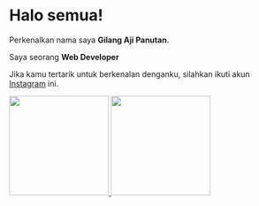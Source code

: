 # Halo semua!

Perkenalkan nama saya **Gilang Aji Panutan**.

Saya seorang **Web Developer**

Jika kamu tertarik untuk berkenalan denganku, silahkan ikuti akun [Instagram](https://www.instagram/gilang_ap16) ini.

<p align="left">
<a href="https://github.com/gilang-ap-uti/gilanguti">
  <img height="180em" src="https://github-readme-stats-eight-theta.vercel.app/api?username=gilangadhan&show_icons=true&theme=algolia&include_all_commits=true&count_private=true"/>
  <img height="180em" src="https://github-readme-stats-eight-theta.vercel.app/api/top-langs/?username=gilangadhan&layout=compact&langs_count=8&theme=algolia"/>
</a>
</p>
